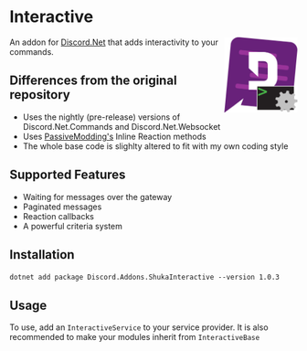 # Interactive
<img align="right" width="128" src="https://github.com/foxbot/Discord.Addons.Interactive/raw/master/marketing/Logo.svg?sanitize=true">

An addon for [Discord.Net](https://github.com/RogueException/Discord.Net) that adds interactivity to your commands.

## Differences from the original repository
- Uses the nightly (pre-release) versions of Discord.Net.Commands and Discord.Net.Websocket
- Uses [PassiveModding's](https://github.com/PassiveModding/Discord.Addons.Interactive) Inline Reaction methods
- The whole base code is slighlty altered to fit with my own coding style

## Supported Features

- Waiting for messages over the gateway
- Paginated messages
- Reaction callbacks
- A powerful criteria system

## Installation

`dotnet add package Discord.Addons.ShukaInteractive --version 1.0.3`

## Usage

To use, add an `InteractiveService` to your service provider. It is also recommended to make your modules inherit from `InteractiveBase`
